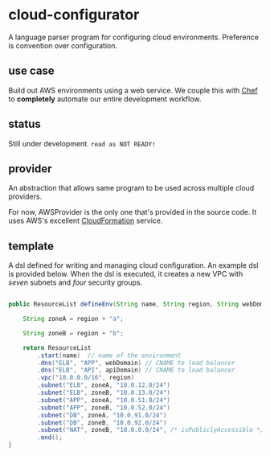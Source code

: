 cloud-configurator
==================

A language parser program for configuring cloud environments. Preference is convention over configuration.

## use case ##

Build out AWS environments using a web service. We couple this with [Chef](https://www.chef.io/chef/choose-your-version/) to **completely** automate our entire development workflow.

## status ##

Still under development. `read as NOT READY!`

## provider ##

An abstraction that allows same program to be used across multiple cloud providers.

For now, AWSProvider is the only one that's provided in the source code. It uses AWS's excellent [CloudFormation](http://aws.amazon.com/cloudformation/) service.

## template ##

A dsl defined for writing and managing cloud configuration. An example dsl is provided below. When the dsl is executed, it creates a new VPC with *seven* subnets and *four* security groups.

```java

public ResourceList defineEnv(String name, String region, String webDomain, String apiDomain) {

    String zoneA = region + "a";

    String zoneB = region + "b";

    return ResourceList
        .start(name)  // name of the environment
        .dns("ELB", "APP", webDomain) // CNAME to load balancer
        .dns("ELB", "API", apiDomain) // CNAME to load balancer
        .vpc("10.0.0.0/16", region)
        .subnet("ELB", zoneA, "10.0.12.0/24")
        .subnet("ELB", zoneB, "10.0.13.0/24")
        .subnet("APP", zoneA, "10.0.51.0/24")
        .subnet("APP", zoneB, "10.0.52.0/24")
        .subnet("DB", zoneA, "10.0.91.0/24")
        .subnet("DB", zoneB, "10.0.92.0/24")
        .subnet("NAT", zoneB, "10.0.0.0/24", /* isPubliclyAccessible */ true)
        .end();
}
```